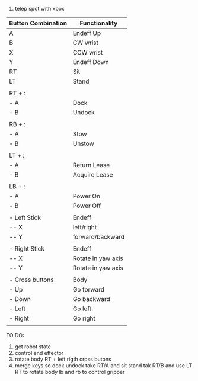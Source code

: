 1) telep spot with xbox 

| Button Combination | Functionality            |
|--------------------|--------------------------|
| A                  | Endeff Up                |
| B                  | CW wrist                 |
| X                  | CCW wrist                |
| Y                  | Endeff Down              |
| RT                 | Sit                      |
| LT                 | Stand                    |
|                    |                          |
| RT + :             |                          |
| - A                | Dock                     |
| - B                | Undock                   |
|                    |                          |
| RB + :             |                          |
| - A                | Stow                     |
| - B                | Unstow                   |
|                    |                          |
| LT + :             |                          |
| - A                | Return Lease             |
| - B                | Acquire Lease            |
|                    |                          |
| LB + :             |                          |
| - A                | Power On                 |
| - B                | Power Off                |
|                    |                          |
| - Left Stick       | Endeff                   |
|  -- X              |  left/right              |
|  -- Y              |  forward/backward        |
|                    |                          |
| - Right Stick      | Endeff                   |
|  -- X              |  Rotate in yaw axis      |
|  -- Y              |  Rotate in yaw axis      |
|                    |                          |
| - Cross buttons    | Body                     |
|  - Up              | Go forward               |
|  - Down            | Go backward              |
|  - Left            | Go left                  |
|  - Right           | Go right                 |
|                    |                          |

TO DO:
1) get robot state
2) control end effector
3) rotate body RT + left rigth cross butons
4) merge keys so dock undock take RT/A and sit stand tak RT/B and use LT RT to rotate body lb and rb to control gripper